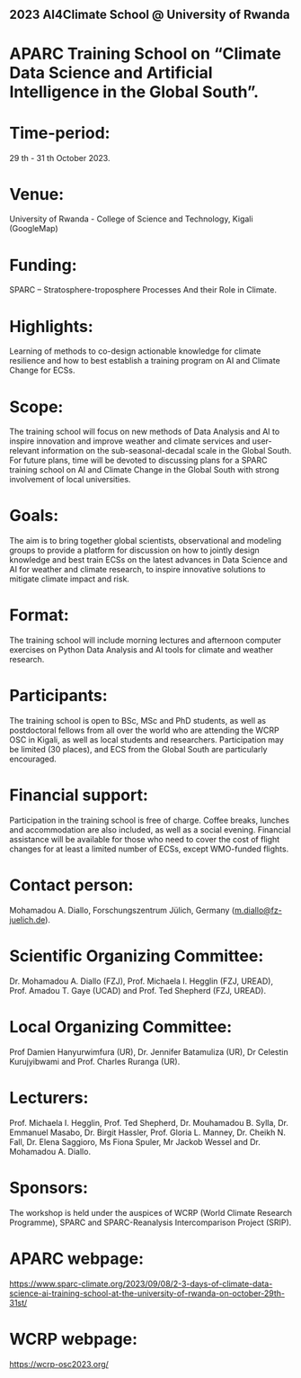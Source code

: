 ## 2023 AI4Climate School @ University of Rwanda


# APARC Training School on “Climate Data Science and Artificial Intelligence in the Global South”.

# Time-period: 
29 th - 31 th October 2023.
# Venue: 
University of Rwanda - College of Science and Technology, Kigali (GoogleMap)
# Funding: 
SPARC – Stratosphere-troposphere Processes And their Role in Climate.
# Highlights: 
Learning of methods to co-design actionable knowledge for climate resilience and how to best establish a training program on AI and Climate Change for ECSs.

# Scope: 
The training school will focus on new methods of Data Analysis and AI to inspire innovation and improve weather and climate services and user-relevant information on the sub-seasonal-decadal scale in the Global South. For future plans, time will be devoted to discussing plans for a SPARC training school on AI and Climate Change in the Global South with strong involvement of local universities.

# Goals:
The aim is to bring together global scientists, observational and modeling groups to provide a platform for discussion on how to jointly design knowledge and best train ECSs on the latest advances in Data Science and AI for weather and climate research, to inspire innovative solutions to mitigate climate impact and risk.

# Format: 
The training school will include morning lectures and afternoon computer exercises on Python Data Analysis and AI tools for climate and weather research.

# Participants: 
The training school is open to BSc, MSc and PhD students, as well as postdoctoral fellows from all over the world who are attending the WCRP OSC in Kigali, as well as local students and researchers. Participation may be limited (30 places), and ECS from the Global South are particularly encouraged.

# Financial support: 
Participation in the training school is free of charge. Coffee breaks, lunches and accommodation are also included, as well as a social evening. Financial assistance will be available for those who need to cover the cost of flight changes for at least a limited number of ECSs, except WMO-funded flights.

# Contact person: 
Mohamadou A. Diallo, Forschungszentrum Jülich, Germany (m.diallo@fz-juelich.de).

# Scientific Organizing Committee: 
Dr. Mohamadou A. Diallo (FZJ), Prof. Michaela I. Hegglin (FZJ, UREAD), Prof. Amadou T. Gaye (UCAD) and Prof. Ted Shepherd (FZJ, UREAD). 

# Local Organizing Committee: 
Prof Damien Hanyurwimfura (UR), Dr. Jennifer Batamuliza (UR), Dr Celestin Kurujyibwami and Prof. Charles Ruranga (UR).

# Lecturers: 
Prof. Michaela I. Hegglin, Prof. Ted Shepherd, Dr. Mouhamadou B. Sylla, Dr. Emmanuel Masabo, Dr. Birgit Hassler, Prof. Gloria L. Manney, Dr. Cheikh N. Fall, Dr. Elena Saggioro, Ms Fiona Spuler, Mr Jackob Wessel and Dr. Mohamadou A. Diallo.

# Sponsors: 
The workshop is held under the auspices of WCRP (World Climate Research Programme), SPARC and SPARC-Reanalysis Intercomparison Project (SRIP).

# APARC webpage: 
https://www.sparc-climate.org/2023/09/08/2-3-days-of-climate-data-science-ai-training-school-at-the-university-of-rwanda-on-october-29th-31st/

# WCRP webpage: 
https://wcrp-osc2023.org/
